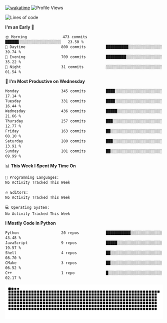 [![wakatime](https://wakatime.com/badge/user/b920b284-3cde-4cd4-b72e-f7f22d050b16.svg)](https://wakatime.com/@b920b284-3cde-4cd4-b72e-f7f22d050b16)
![Profile Views](http://img.shields.io/badge/Profile%20Views-4586-blue)
<!--START_SECTION:waka-->
![Lines of code](https://img.shields.io/badge/From%20Hello%20World%20I%27ve%20Written-268.5%20thousand%20lines%20of%20code-blue)

**I'm an Early 🐤** 

```text
🌞 Morning                473 commits         ██████░░░░░░░░░░░░░░░░░░░   23.50 % 
🌆 Daytime                800 commits         ██████████░░░░░░░░░░░░░░░   39.74 % 
🌃 Evening                709 commits         █████████░░░░░░░░░░░░░░░░   35.22 % 
🌙 Night                  31 commits          ░░░░░░░░░░░░░░░░░░░░░░░░░   01.54 % 
```
📅 **I'm Most Productive on Wednesday** 

```text
Monday                   345 commits         ████░░░░░░░░░░░░░░░░░░░░░   17.14 % 
Tuesday                  331 commits         ████░░░░░░░░░░░░░░░░░░░░░   16.44 % 
Wednesday                436 commits         █████░░░░░░░░░░░░░░░░░░░░   21.66 % 
Thursday                 257 commits         ███░░░░░░░░░░░░░░░░░░░░░░   12.77 % 
Friday                   163 commits         ██░░░░░░░░░░░░░░░░░░░░░░░   08.10 % 
Saturday                 280 commits         ███░░░░░░░░░░░░░░░░░░░░░░   13.91 % 
Sunday                   201 commits         ██░░░░░░░░░░░░░░░░░░░░░░░   09.99 % 
```


📊 **This Week I Spent My Time On** 

```text
💬 Programming Languages: 
No Activity Tracked This Week

🔥 Editors: 
No Activity Tracked This Week

💻 Operating System: 
No Activity Tracked This Week
```

**I Mostly Code in Python** 

```text
Python                   20 repos            ███████████░░░░░░░░░░░░░░   43.48 % 
JavaScript               9 repos             █████░░░░░░░░░░░░░░░░░░░░   19.57 % 
Shell                    4 repos             ██░░░░░░░░░░░░░░░░░░░░░░░   08.70 % 
CMake                    3 repos             ██░░░░░░░░░░░░░░░░░░░░░░░   06.52 % 
C++                      1 repo              █░░░░░░░░░░░░░░░░░░░░░░░░   02.17 % 
```




<!--END_SECTION:waka-->
![Snake animation](https://raw.githubusercontent.com/timmypidashev/timmypidashev/main/commits.svg)
